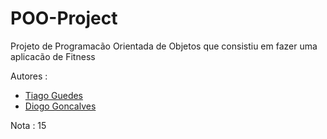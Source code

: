 # POO-Project
Projeto de Programacão Orientada de Objetos que consistiu em fazer uma aplicacão de Fitness

Autores :
* [Tiago Guedes](https://github.com/guedes674)
* [Diogo Goncalves](https://github.com/Diogoacg)

Nota : 15
